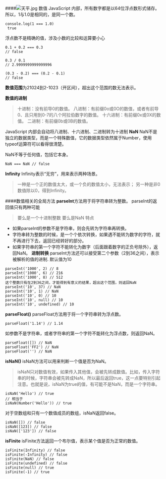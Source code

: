 
####![天平.jpg](https://upload-images.jianshu.io/upload_images/10758861-6d621bf48c8810a3.jpg?imageMogr2/auto-orient/strip%7CimageView2/2/w/1240)
数值
JavaScript 内部，所有数字都是以64位浮点数形式储存。所以，1与1.0是相同的，是同一个数。
```
console.log(1 === 1.0)
 true
```
浮点数不是精确的值，涉及小数的比较和运算要小心

```
0.1 + 0.2 === 0.3
// false

0.3 / 0.1
// 2.9999999999999996

(0.3 - 0.2) === (0.2 - 0.1)
// false
```
**数值范围**为21024到2-1023（开区间），超出这个范围的数无法表示。

**数值的进制**
>十进制：没有前导0的数值。
八进制：有前缀0o或0O的数值，或者有前导0、且只用到0-7的八个阿拉伯数字的数值。
十六进制：有前缀0x或0X的数值。
二进制：有前缀0b或0B的数值。

JavaScript 内部会自动将八进制、十六进制、二进制转为十进制
**NaN**
NaN不是独立的数据类型，而是一个特殊数值，它的数据类型依然属于Number，使用typeof运算符可以看得很清楚。

NaN不等于任何值，包括它本身。
```
NaN === NaN // false
```
**Infinity**
Infinity表示“无穷”，用来表示两种场景。
>一种是一个正的数值太大，或一个负的数值太小，无法表示；
另一种是非0数值除以0，得到Infinity。

####数值相关的全局方法
**parseInt**方法用于将字符串转为整数。
parseInt的返回值只有两种可能
>要么是一个十进制整数
要么是NaN
特点
- 如果parseInt的参数不是字符串，则会先转为字符串再转换。
- 字符串转为整数的时候，是一个个依次转换，如果遇不能转为数字的字符，就不再进行下去，返回已经转好的部分。
- 如果字符串的第一个字符不能转化为数字（后面跟着数字的正负号除外），返回NaN。
**进制转换**
parseInt方法还可以接受第二个参数（2到36之间），表示被解析的值的进制.
默认值为10
```
parseInt('1000', 2) // 8
parseInt('1000', 6) // 216
parseInt('1000', 8) // 512
这个整数只有在2到36之间，才能得到有意义的结果，超出这个范围，则返回NaN
parseInt('10', 37) // NaN
parseInt('10', 1) // NaN
parseInt('10', 0) // 10
parseInt('10', null) // 10
parseInt('10', undefined) // 10
```
**parseFloat()**
parseFloat方法用于将一个字符串转为浮点数。
```
parseFloat('1.14') // 1.14
```
如参数不是字符串，或者字符串的第一个字符不能转化为浮点数，则返回NaN。
```
parseFloat([]) // NaN
parseFloat('FF2') // NaN
parseFloat('') // NaN
```
**isNaN()**
isNaN方法可以用来判断一个值是否为NaN。

>isNaN只对数值有效，如果传入其他值，会被先转成数值。比如，传入字符串的时候，字符串会被先转成NaN，所以最后返回true，这一点要特别引起注意。也就是说，isNaN为true的值，有可能不是NaN，而是一个字符串。
```
isNaN('Hello') // true
// 相当于
isNaN(Number('Hello')) // true
```
对于空数组和只有一个数值成员的数组，isNaN返回false。
```
isNaN([]) // false
isNaN([123]) // false
isNaN(['123']) // false
```
**isFinite**
isFinite方法返回一个布尔值，表示某个值是否为正常的数值。
```
isFinite(Infinity) // false
isFinite(-Infinity) // false
isFinite(NaN) // false
isFinite(undefined) // false
isFinite(null) // true
isFinite(-1) // true
```